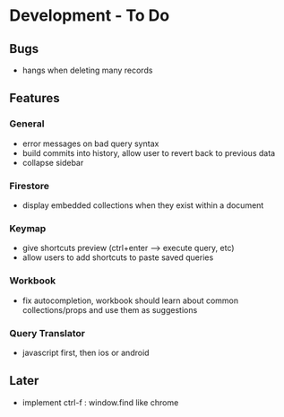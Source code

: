 # Development - To Do

## Bugs
* hangs when deleting many records

## Features
### General
* error messages on bad query syntax   
* build commits into history, allow user to revert back to previous data
* collapse sidebar

### Firestore
* display embedded collections when they exist within a document

### Keymap
* give shortcuts preview (ctrl+enter --> execute query, etc)
* allow users to add shortcuts to paste saved queries

### Workbook
* fix autocompletion, workbook should learn about common collections/props and use them as suggestions

### Query Translator
* javascript first, then ios or android

## Later
* implement ctrl-f : window.find like chrome